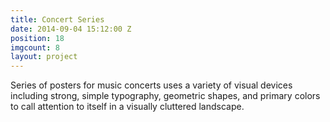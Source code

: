 ```yaml
---
title: Concert Series
date: 2014-09-04 15:12:00 Z
position: 18
imgcount: 8
layout: project
---
```


Series of posters for music concerts uses a variety of visual devices including strong, simple typography, geometric shapes, and primary colors to call attention to itself in a visually cluttered landscape.
